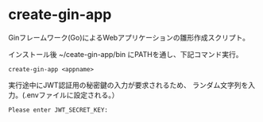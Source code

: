 # create-gin-app
Ginフレームワーク(Go)によるWebアプリケーションの雛形作成スクリプト。

インストール後 ~/ceate-gin-app/bin にPATHを通し、下記コマンド実行。
```
create-gin-app <appname>
```

実行途中にJWT認証用の秘密鍵の入力が要求されるため、
ランダム文字列を入力。(.envファイルに設定される。）
```
Please enter JWT_SECRET_KEY:

```
